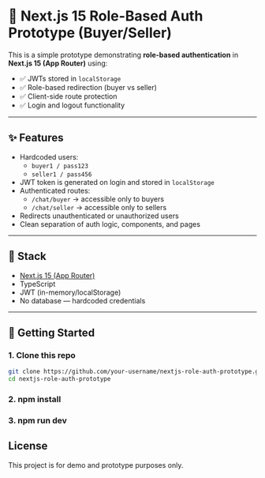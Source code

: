 # 🔐 Next.js 15 Role-Based Auth Prototype (Buyer/Seller)

This is a simple prototype demonstrating **role-based authentication** in **Next.js 15 (App Router)** using:

- ✅ JWTs stored in `localStorage`
- ✅ Role-based redirection (buyer vs seller)
- ✅ Client-side route protection
- ✅ Login and logout functionality

---

## ✨ Features

- Hardcoded users:
  - `buyer1 / pass123`
  - `seller1 / pass456`
- JWT token is generated on login and stored in `localStorage`
- Authenticated routes:
  - `/chat/buyer` → accessible only to buyers
  - `/chat/seller` → accessible only to sellers
- Redirects unauthenticated or unauthorized users
- Clean separation of auth logic, components, and pages

---

## 🧱 Stack

- [Next.js 15 (App Router)](https://nextjs.org/docs/app)
- TypeScript
- JWT (in-memory/localStorage)
- No database — hardcoded credentials

---

## 🚀 Getting Started

### 1. Clone this repo

```bash
git clone https://github.com/your-username/nextjs-role-auth-prototype.git
cd nextjs-role-auth-prototype
```

### 2. npm install

### 3. npm run dev

##  License
This project is for demo and prototype purposes only.
